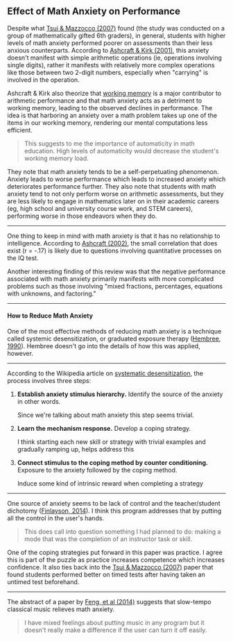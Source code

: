 ## Effect of Math Anxiety on Performance

Despite what [Tsui & Mazzocco (2007)](https://www.ncbi.nlm.nih.gov/pmc/articles/PMC2806671/) found (the study was conducted on a group of mathematically gifted 6th graders), in general, students with higher levels of math anxiety performed poorer on assessments than their less anxious counterparts. According to [Ashcraft & Kirk (2001)](https://www.academia.edu/download/27137080/xge1302224.pdf), this anxiety doesn't manifest with simple arithmetic operations (ie, operations involving single digits), rather it manifests with relatively more complex operations like those between two 2-digit numbers, especially when "carrying" is involved in the operation.

Ashcraft & Kirk also theorize that [working memory](https://dkallen78.github.io/math-trianer/blob/main/research/workingMemory.md) is a major contributor to arithmetic performance and that math anxiety acts as a detriment to working memory, leading to the observed declines in performance. The idea is that harboring an anxiety over a math problem takes up one of the items in our working memory, rendering our mental computations less efficient.

> This suggests to me the importance of automaticity in math education. High levels of automaticity would decrease the student's working memory load.

They note that math anxiety tends to be a self-perpetuating phenomenon. Anxiety leads to worse performance which leads to increased anxiety which deteriorates performance further. They also note that students with math anxiety tend to not only perform worse on arithmetic assessments, but they are less likely to engage in mathematics later on in their academic careers (eg, high school and university course work, and STEM careers), performing worse in those endeavors when they do.

---

One thing to keep in mind with math anxiety is that it has no relationship to intelligence. According to [Ashcraft (2002)](www.mccc.edu/~jenningh/Courses/documents/math_anxiety.pdf), the small correlation that does exist (r = -.17) is likely due to questions involving quantitative processes on the IQ test.

Another interesting finding of this review was that the negative performance associated with math anxiety primarily manifests with more complicated problems such as those involving "mixed fractions, percentages, equations with unknowns, and factoring."

---

#### How to Reduce Math Anxiety

One of the most effective methods of reducing math anxiety is a technique called systemic desensitization, or graduated exposure therapy ([Hembree, 1990](https://www.jstor.org/stable/749455)). Hembree doesn't go into the details of how this was applied, however.

---

According to the Wikipedia article on [systematic desensitization](https://en.wikipedia.org/wiki/Systematic_desensitization), the process involves three steps:

1. **Establish anxiety stimulus hierarchy.** Identify the source of the anxiety in other words.

   Since we're talking about math anxiety this step seems trivial.

2. **Learn the mechanism response.**  Develop a coping strategy.

   I think starting each new skill or strategy with trivial examples and gradually ramping up, helps address this

3. **Connect stimulus to the coping method by counter conditioning.** Exposure to the anxiety followed by the coping method.

   Induce some kind of intrinsic reward when completing a strategy

---

One source of anxiety seems to be lack of control and the teacher/student dichotomy ([Finlayson, 2014](https://citeseerx.ist.psu.edu/viewdoc/download?doi=10.1.1.951.7508&rep=rep1&type=pdf)). I think this program addresses that by putting all the control in the user's hands.

> This does call into question something I had planned to do: making a mode that was the completion of an instructor task or skill.

One of the coping strategies put forward in this paper was practice. I agree this is part of the puzzle as practice increases competence which increases confidence. It also ties back into the [Tsui & Mazzocco (2007)](https://www.ncbi.nlm.nih.gov/pmc/articles/PMC2806671/) paper that found students performed better on timed tests after having taken an untimed test beforehand.

---

The abstract of a paper by [Feng, et al (2014)](https://onlinelibrary.wiley.com/doi/abs/10.1002/mar.20710) suggests that slow-tempo classical music relieves math anxiety.

> I have mixed feelings about putting music in any program but it doesn't really make a difference if the user can turn it off easily.